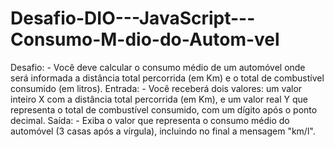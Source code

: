 # Desafio-DIO---JavaScript---Consumo-M-dio-do-Autom-vel
Desafio: - Você deve calcular o consumo médio de um automóvel   onde será informada a distância total percorrida (em Km)   e o total de combustível consumido (em litros).  Entrada:  - Você receberá dois valores: um valor inteiro X com a   distância total percorrida (em Km), e um valor real Y   que representa o total de combustível consumido, com um   dígito após o ponto decimal.  Saída:  - Exiba o valor que representa o consumo médio do automóvel   (3 casas após a vírgula), incluindo no final a mensagem "km/l".
